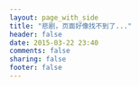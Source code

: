 ```yaml
---
layout: page_with_side
title: "悲剧，页面好像找不到了..."
header: false
date: 2015-03-22 23:40
comments: false
sharing: false
footer: false
---
```

<script type="text/javascript" src="http://www.qq.com/404/search_children.js" charset="utf-8" homePageUrl="http://www.tangmi.me/" homePageName="<-回到tangmi的笔记本"></script>
